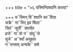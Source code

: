+++
title = "०६ यस्मिन्विश्वानि काव्या"

+++
य᳓स्मिन् वि᳓श्वानि का᳓विया  
चक्रे᳓ ना᳓भिर् इव श्रिता᳓  
त्रितं᳓ जूती᳓ सपर्यत  
व्रजे᳓ गा᳓वो न᳓ संयु᳓जे  
युजे᳓ अ᳓श्वाँ अयुक्षत  
न᳓भन्ताम् अन्यके᳓ समे